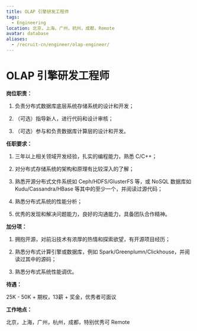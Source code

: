 ```yaml
---
title: OLAP 引擎研发工程师
tags:
  - Engineering
location: 北京，上海，广州，杭州，成都，Remote
avatar: database
aliases:
  - /recruit-cn/engineer/olap-engineer/
---
```


# OLAP 引擎研发工程师

**岗位职责：**

1. 负责分布式数据库底层系统存储系统的设计和开发；

2. （可选）指导新人，进行代码和设计审核；

3. （可选）参与和负责数据库计算层的设计和开发。

**任职要求：**

1. 三年以上相关领域开发经验，扎实的编程能力，熟悉 C/C++；

2. 对分布式存储系统的架构和原理有比较深入的了解；

3. 熟悉开源分布式文件系统如 Ceph/HDFS/GlusterFS 等，或 NoSQL 数据库如 Kudu/Cassandra/HBase 等其中的至少一个，并阅读过源代码；

4. 熟悉分布式系统的性能分析；

5. 优秀的发现和解决问题能力，良好的沟通能力，具备团队合作精神。

**加分项：**

1. 拥抱开源，对前沿技术有浓厚的热情和探索欲望，有开源项目经历；

2. 熟悉分布式计算引擎或数据库，例如 Spark/Greenplumn/Clickhouse，并阅读过其中的源码；

3. 熟悉分布式系统性能调优。


**待遇：**

25K - 50K + 期权，13薪 + 奖金，优秀者可面议

**工作地点：**

北京，上海，广州，杭州，成都，特别优秀可 Remote
